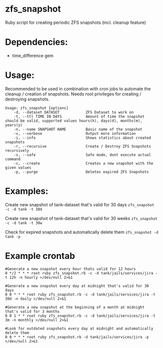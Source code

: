 # zfs_snapshot
Ruby script for creating periodic ZFS snapshots (incl. cleanup feature)

# Dependencies: 
- time_difference gem

# Usage: 
Recommended to be used in combination with cron jobs to automate the cleanup / creation of snapshots. 
Needs root privileges for creating / destroying snapshots.

```
Usage: zfs_snapshot [options]
    -d, --dataset DATASET            ZFS Dataset to work on
    -t, --ttl TIME IN DAYS           Amount of time the snapshot should be valid, supported values hours(h), days(d), months(m), years(y)
    -n, --name SNAPSHOT NAME         Basic name of the snapshot
    -v, --verbose                    Output more information
    -i, --info                       Shows statistics about created snapshots
    -r, --recursive                  Create / Destroy ZFS Snapshots recursively
    -s, --safe                       Safe mode, dont execute actual command
    -c, --create                     Creates a new snapshot with the given values
    -p, --purge                      Deletes expired ZFS Snapshots
```

# Examples: 

Create new snapshot of tank-dataset that's valid for 30 days
``zfs_snapshot -c -d tank -t 30d``

Create new snapshot of tank-dataset that's valid for 30 weeks
``zfs_snapshot -c -d tank -t 30w``

Check for expired snapshots and automatically delete them
``zfs_snapshot -d tank -p``

# Example crontab
```
#Generate a new snapshot every hour thats valid for 12 hours
0 */2 * * * root ruby zfs_snapshot.rb -c -d tank/jails/services/jira -t 12h -n hourly >/dev/null 2>&1 

#Generate a new snapshot every day at midnight that's valid for 30 days
0 0 * * * root ruby zfs_snapshot.rb -c -d tank/jails/services/jira -t 30d -n daily >/dev/null 2>&1

#Generate a new snapshot at the beginning of a month at midnight that's valid for 3 months
0 0 1 * * root ruby zfs_snapshot.rb -c -d tank/jails/services/jira -t 3m -n monthly >/dev/null 2>&1

#Look for outdated snapshots every day at midnight and automatically delete them
0 0 * * * root ruby zfs_snapshot.rb -d tank/jails/services/jira -p >/dev/null 2>&1
```